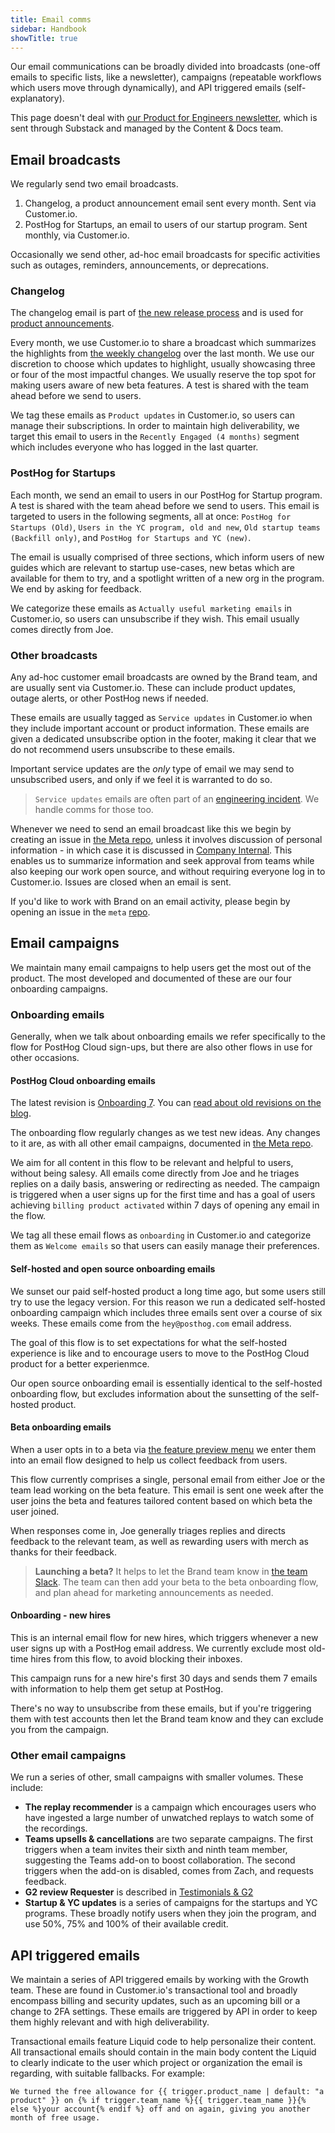 ```yaml
---
title: Email comms
sidebar: Handbook
showTitle: true
---
```


Our email communications can be broadly divided into broadcasts (one-off emails to specific lists, like a newsletter), campaigns (repeatable workflows which users move through dynamically), and API triggered emails (self-explanatory).

This page doesn't deal with [our Product for Engineers newsletter](https://newsletter.posthog.com/), which is sent through Substack and managed by the Content & Docs team. 

## Email broadcasts
We regularly send two email broadcasts. 

1. Changelog, a product announcement email sent every month. Sent via Customer.io. 
2. PostHog for Startups, an email to users of our startup program. Sent monthly, via Customer.io.

Occasionally we send other, ad-hoc email broadcasts for specific activities such as outages, reminders, announcements, or deprecations. 

### Changelog
The changelog email is part of [the new release process](/handbook/brand/product-announcements) and is used for [product announcements](/handbook/brand/product-announcements).

Every month, we use Customer.io to share a broadcast which summarizes the highlights from [the weekly changelog](/changelog) over the last month. We use our discretion to choose which updates to highlight, usually showcasing three or four of the most impactful changes. We usually reserve the top spot for making users aware of new beta features. A test is shared with the team ahead before we send to users. 

We tag these emails as `Product updates` in Customer.io, so users can manage their subscriptions. In order to maintain high deliverability, we target this email to users in the `Recently Engaged (4 months)` segment which includes everyone who has logged in the last quarter. 

### PostHog for Startups
Each month, we send an email to users in our PostHog for Startup program. A test is shared with the team ahead before we send to users. This email is targeted to users in the following segments, all at once: `PostHog for Startups (Old)`, `Users in the YC program, old and new`, `Old startup teams (Backfill only)`, and `PostHog for Startups and YC (new)`.

The email is usually comprised of three sections, which inform users of new guides which are relevant to startup use-cases, new betas which are available for them to try, and a spotlight written of a new org in the program. We end by asking for feedback.

We categorize these emails as `Actually useful marketing emails` in Customer.io, so users can unsubscribe if they wish. This email usually comes directly from Joe. 

### Other broadcasts
Any ad-hoc customer email broadcasts are owned by the Brand team, and are usually sent via Customer.io. These can include product updates, outage alerts, or other PostHog news if needed.

These emails are usually tagged as `Service updates` in Customer.io when they include important account or product information. These emails are given a dedicated unsubscribe option in the footer, making it clear that we do not recommend users unsubscribe to these emails. 

Important service updates are the _only_ type of email we may send to unsubscribed users, and only if we feel it is warranted to do so.

> `Service updates` emails are often part of an [engineering incident](/handbook/engineering/operations/incidents). We handle comms for those too. 

Whenever we need to send an email broadcast like this we begin by creating an issue in [the Meta repo](https://github.com/PostHog/meta/), unless it involves discussion of personal information - in which case it is discussed in [Company Internal](https://github.com/PostHog/company-internal). This enables us to summarize information and seek approval from teams while also keeping our work open source, and without requiring everyone log in to Customer.io. Issues are closed when an email is sent. 

If you'd like to work with Brand on an email activity, please begin by opening an issue in the `meta` [repo](https://github.com/PostHog/meta/issues).

## Email campaigns
We maintain many email campaigns to help users get the most out of the product. The most developed and documented of these are our four onboarding campaigns.  

### Onboarding emails
Generally, when we talk about onboarding emails we refer specifically to the flow for PostHog Cloud sign-ups, but there are also other flows in use for other occasions.

#### PostHog Cloud onboarding emails
The latest revision is [Onboarding 7](https://github.com/PostHog/meta/issues/289). You can [read about old revisions on the blog](/blog/how-we-built-email-onboarding). 

The onboarding flow regularly changes as we test new ideas. Any changes to it are, as with all other email campaigns, documented in [the Meta repo](https://github.com/PostHog/meta/). 

We aim for all content in this flow to be relevant and helpful to users, without being salesy. All emails come directly from Joe and he triages replies on a daily basis, answering or redirecting as needed. The campaign is triggered when a user signs up for the first time and has a goal of users achieving `billing product activated` within 7 days of opening any email in the flow. 

We tag all these email flows as `onboarding` in Customer.io and categorize them as `Welcome emails` so that users can easily manage their preferences.

#### Self-hosted and open source onboarding emails
We sunset our paid self-hosted product a long time ago, but some users still try to use the legacy version. For this reason we run a dedicated self-hosted onboarding campaign which includes three emails sent over a course of six weeks. These emails come from the `hey@posthog.com` email address. 

The goal of this flow is to set expectations for what the self-hosted experience is like and to encourage users to move to the PostHog Cloud product for a better experienmce. 

Our open source onboarding email is essentially identical to the self-hosted onboarding flow, but excludes information about the sunsetting of the self-hosted product. 

#### Beta onboarding emails
When a user opts in to a beta via [the feature preview menu](https://app.posthog.com/settings/user-feature-previews) we enter them into an email flow designed to help us collect feedback from users. 

This flow currently comprises a single, personal email from either Joe or the team lead working on the beta feature. This email is sent one week after the user joins the beta and features tailored content based on which beta the user joined. 

When responses come in, Joe generally triages replies and directs feedback to the relevant team, as well as rewarding users with merch as thanks for their feedback. 

> **Launching a beta?** It helps to let the Brand team know in [the team Slack](https://posthog.slack.com/archives/C083V7C6GKE). The team can then add your beta to the beta onboarding flow, and plan ahead for marketing announcements as needed. 

#### Onboarding - new hires
This is an internal email flow for new hires, which triggers whenever a new user signs up with a PostHog email address. We currently exclude most old-time hires from this flow, to avoid blocking their inboxes. 

This campaign runs for a new hire's first 30 days and sends them 7 emails with information to help them get setup at PostHog. 

There's no way to unsubscribe from these emails, but if you're triggering them with test accounts then let the Brand team know and they can exclude you from the campaign. 

### Other email campaigns
We run a series of other, small campaigns with smaller volumes. These include:

- **The replay recommender** is a campaign which encourages users who have ingested a large number of unwatched replays to watch some of the recordings. 
- **Teams upsells & cancellations** are two separate campaigns. The first triggers when a team invites their sixth and ninth team member, suggesting the Teams add-on to boost collaboration. The second triggers when the add-on is disabled, comes from Zach, and requests feedback. 
- **G2 review Requester** is described in [Testimonials & G2](/handbook/brand/testimonials)
- **Startup & YC updates** is a series of campaigns for the startups and YC programs. These broadly notify users when they join the program, and use 50%, 75% and 100% of their available credit. 

## API triggered emails
We maintain a series of API triggered emails by working with the Growth team. These are found in Customer.io's transactional tool and broadly encompass billing and security updates, such as an upcoming bill or a change to 2FA settings. These emails are triggered by API in order to keep them highly relevant and with high deliverability. 

Transactional emails feature Liquid code to help personalize their content. All transactional emails should contain in the main body content the Liquid to clearly indicate to the user which project or organization the email is regarding, with suitable fallbacks. For example:

```
We turned the free allowance for {{ trigger.product_name | default: "a product" }} on {% if trigger.team_name %}{{ trigger.team_name }}{% else %}your account{% endif %} off and on again, giving you another month of free usage.
```




